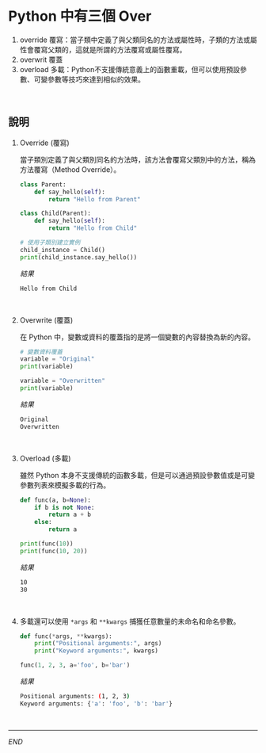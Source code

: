 # Python 中有三個 Over

1. override 覆寫：當子類中定義了與父類同名的方法或屬性時，子類的方法或屬性會覆寫父類的，這就是所謂的方法覆寫或屬性覆寫。
2. overwrit 覆蓋
3. overload 多載：Python不支援傳統意義上的函數重載，但可以使用預設參數、可變參數等技巧來達到相似的效果。

<br>

## 說明

1. Override (覆寫)

    當子類別定義了與父類別同名的方法時，該方法會覆寫父類別中的方法，稱為方法覆寫（Method Override）。

    ```python
    class Parent:
        def say_hello(self):
            return "Hello from Parent"

    class Child(Parent):
        def say_hello(self):
            return "Hello from Child"

    # 使用子類別建立實例
    child_instance = Child()
    print(child_instance.say_hello())
    ```

    _結果_

    ```bash
    Hello from Child
    ```

<br>

2. Overwrite (覆蓋)

    在 Python 中，變數或資料的覆蓋指的是將一個變數的內容替換為新的內容。

    ```python
    # 變數資料覆蓋
    variable = "Original"
    print(variable)

    variable = "Overwritten"
    print(variable)
    ```

    _結果_

    ```bash
    Original
    Overwritten
    ```

<br>

3. Overload (多載)

    雖然 Python 本身不支援傳統的函數多載，但是可以通過預設參數值或是可變參數列表來模擬多載的行為。

    ```python
    def func(a, b=None):
        if b is not None:
            return a + b
        else:
            return a

    print(func(10))
    print(func(10, 20))
    ```

    _結果_

    ```bash
    10
    30
    ```

<br>

4. 多載還可以使用 `*args` 和 `**kwargs` 捕獲任意數量的未命名和命名參數。

    ```python
    def func(*args, **kwargs):
        print("Positional arguments:", args)
        print("Keyword arguments:", kwargs)

    func(1, 2, 3, a='foo', b='bar')
    ```

    _結果_

    ```bash
    Positional arguments: (1, 2, 3)
    Keyword arguments: {'a': 'foo', 'b': 'bar'}
    ```


<br>

---

_END_

